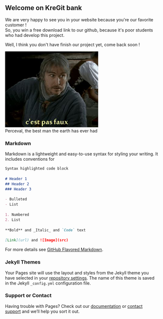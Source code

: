 ## Welcome on KreGit bank

We are very happy to see you in your website because you're our favorite customer !  
So, you win a free download link to our github, because it's poor students who had develop this project.   
  
Well, I think you don't have finish our project yet, come back soon !

![Perceval, the best man the earth has ever had](https://raw.githubusercontent.com/ClementTruillet/KreGit/master/doc/Perceval.png)   
Perceval, the best man the earth has ever had
### Markdown

Markdown is a lightweight and easy-to-use syntax for styling your writing. It includes conventions for

```markdown
Syntax highlighted code block

# Header 1
## Header 2
### Header 3

- Bulleted
- List

1. Numbered
2. List

**Bold** and _Italic_ and `Code` text

[Link](url) and ![Image](src)
```

For more details see [GitHub Flavored Markdown](https://guides.github.com/features/mastering-markdown/).

### Jekyll Themes

Your Pages site will use the layout and styles from the Jekyll theme you have selected in your [repository settings](https://github.com/ClementTruillet/KreGit/settings). The name of this theme is saved in the Jekyll `_config.yml` configuration file.

### Support or Contact

Having trouble with Pages? Check out our [documentation](https://help.github.com/categories/github-pages-basics/) or [contact support](https://github.com/contact) and we’ll help you sort it out.
